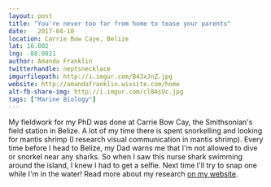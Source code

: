 ```yaml
---
layout: post
title: "You're never too far from home to tease your parents"
date:   2017-04-10
location: Carrie Bow Caye, Belize
lat: 16.802
lng: -88.0821
author: Amanda Franklin
twitterhandle: neptsnecklace
imgurfilepath: http://i.imgur.com/B43xJnZ.jpg
website: http://amandafranklin.wixsite.com/home
alt-fb-share-img: http://i.imgur.com/cl0AsUc.jpg
tags: ["Marine Biology"]
---
```


My fieldwork for my PhD was done at Carrie Bow Cay, the Smithsonian's field station in Belize. A lot of my time there is spent snorkelling and looking for mantis shrimp (I research visual communication in mantis shrimp). Every time before I head to Belize, my Dad warns me that I'm not allowed to dive or snorkel near any sharks. So when I saw this nurse shark swimming around the island, I knew I had to get a selfie.  Next time I'll try to snap one while I'm in the water! Read more about my research [on my website](http://amandafranklin.wixsite.com/home).
